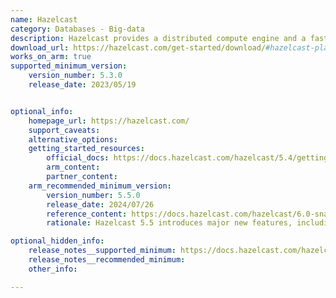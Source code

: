```yaml
---
name: Hazelcast
category: Databases - Big-data
description: Hazelcast provides a distributed compute engine and a fast data store in one runtime. It offers better performance and scale for real-time and AI-driven applications.
download_url: https://hazelcast.com/get-started/download/#hazelcast-platform
works_on_arm: true
supported_minimum_version:
    version_number: 5.3.0
    release_date: 2023/05/19


optional_info:
    homepage_url: https://hazelcast.com/
    support_caveats:
    alternative_options:
    getting_started_resources:
        official_docs: https://docs.hazelcast.com/hazelcast/5.4/getting-started/install-hazelcast
        arm_content:
        partner_content:
    arm_recommended_minimum_version:
        version_number: 5.5.0
        release_date: 2024/07/26
        reference_content: https://docs.hazelcast.com/hazelcast/6.0-snapshot/release-notes/5-5-0
        rationale: Hazelcast 5.5 introduces major new features, including a vector collection data structure, Jet job placement control, and dynamic configuration via REST API. It adds Feast feature store integration and supports Debezium 2.x connectors, expanding stream processing and ML integration capabilities. A key structural change is the introduction of Long-Term Support (LTS) releases. For Java clients, multi-member routing and new cluster-routing options replace the now-deprecated smart-routing configuration. Thread-per-core (TPC) execution now requires cluster-routing, and the CP Subsystem becomes exclusive to the Enterprise Edition.

optional_hidden_info:
    release_notes__supported_minimum: https://docs.hazelcast.com/hazelcast/5.3/release-notes/5-3-0#other-enhancements
    release_notes__recommended_minimum:
    other_info:

---
```

